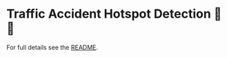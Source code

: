 <link rel="stylesheet" href="../../docs/assets/css/style.css">

# Traffic Accident Hotspot Detection 🚦📍

For full details see the [README](README.md).
